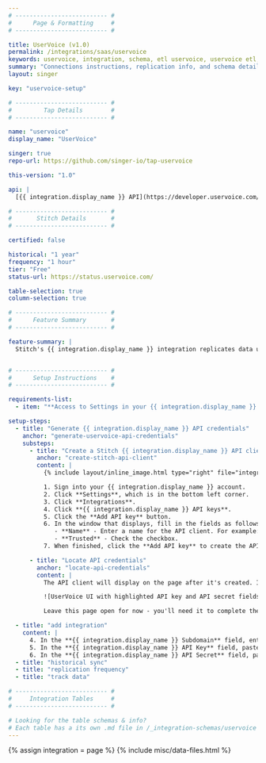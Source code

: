 ```yaml
---
# -------------------------- #
#      Page & Formatting     #
# -------------------------- #

title: UserVoice (v1.0)
permalink: /integrations/saas/uservoice
keywords: uservoice, integration, schema, etl uservoice, uservoice etl, uservoice schema
summary: "Connections instructions, replication info, and schema details for Stitch's UserVoice integration."
layout: singer

key: "uservoice-setup"

# -------------------------- #
#         Tap Details        #
# -------------------------- #

name: "uservoice"
display_name: "UserVoice"

singer: true 
repo-url: https://github.com/singer-io/tap-uservoice

this-version: "1.0"

api: |
  [{{ integration.display_name }} API](https://developer.uservoice.com/docs/api/v2/getting-started/){:target="new"}

# -------------------------- #
#       Stitch Details       #
# -------------------------- #

certified: false

historical: "1 year"
frequency: "1 hour"
tier: "Free"
status-url: https://status.uservoice.com/

table-selection: true
column-selection: true

# -------------------------- #
#      Feature Summary       #
# -------------------------- #

feature-summary: |
  Stitch's {{ integration.display_name }} integration replicates data using the {{ integration.api | flatify | strip }}. Refer to the [Schema](#schema) section for a list of objects available for replication.


# -------------------------- #
#      Setup Instructions    #
# -------------------------- #

requirements-list:
  - item: "**Access to Settings in your {{ integration.display_name }} account.** This is required to generate API credentials for Stitch."

setup-steps:
  - title: "Generate {{ integration.display_name }} API credentials"
    anchor: "generate-uservoice-api-credentials"
    substeps:
      - title: "Create a Stitch {{ integration.display_name }} API client"
        anchor: "create-stitch-api-client"
        content: |
          {% include layout/inline_image.html type="right" file="integrations/uservoice-create-api-client.png" alt="Add API key window in UserVoice" max-width="400px" %}

          1. Sign into your {{ integration.display_name }} account.
          2. Click **Settings**, which is in the bottom left corner.
          3. Click **Integrations**.
          4. Click **{{ integration.display_name }} API keys**.
          5. Click the **Add API key** button.
          6. In the window that displays, fill in the fields as follows:
             - **Name** - Enter a name for the API client. For example: `stitch`
             - **Trusted** - Check the checkbox.
          7. When finished, click the **Add API key** to create the API client.

      - title: "Locate API credentials"
        anchor: "locate-api-credentials"
        content: |
          The API client will display on the page after it's created. In the image below the **API key** and **API Secret** are highlighted:

          ![UserVoice UI with highlighted API key and API secret fields]({{ site.baseurl }}/images/integrations/uservoice-api-credentials.png)

          Leave this page open for now - you'll need it to complete the next step in Stitch.

  - title: "add integration"
    content: |
      4. In the **{{ integration.display_name }} Subdomain** field, enter your {{ integration.display_name }} subdomain. For example: If the full subdomain were `stitch.{{ integration.name }}.com`, you'd enter `stitch` into this field.
      5. In the **{{ integration.display_name }} API Key** field, paste your {{ integration.display_name }} API key.
      6. In the **{{ integration.display_name }} API Secret** field, paste the API secret.
  - title: "historical sync"
  - title: "replication frequency"
  - title: "track data"

# -------------------------- #
#     Integration Tables     #
# -------------------------- #

# Looking for the table schemas & info?
# Each table has a its own .md file in /_integration-schemas/uservoice
---
```

{% assign integration = page %}
{% include misc/data-files.html %}